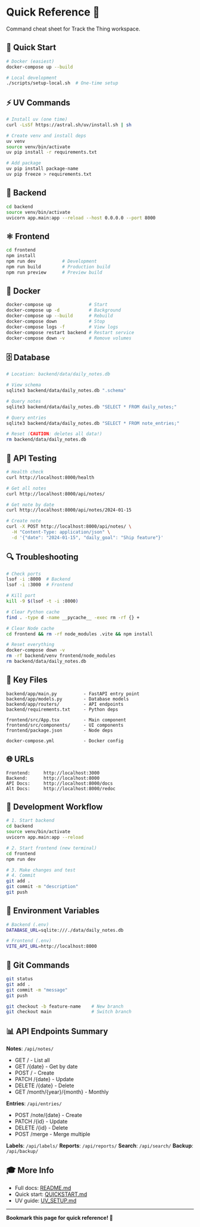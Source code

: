 # Quick Reference 🚀

Command cheat sheet for Track the Thing workspace.

## 🎯 Quick Start

```bash
# Docker (easiest)
docker-compose up --build

# Local development
./scripts/setup-local.sh  # One-time setup
```

## ⚡ UV Commands

```bash
# Install uv (one time)
curl -LsSf https://astral.sh/uv/install.sh | sh

# Create venv and install deps
uv venv
source venv/bin/activate
uv pip install -r requirements.txt

# Add package
uv pip install package-name
uv pip freeze > requirements.txt
```

## 🐍 Backend

```bash
cd backend
source venv/bin/activate
uvicorn app.main:app --reload --host 0.0.0.0 --port 8000
```

## ⚛️ Frontend

```bash
cd frontend
npm install
npm run dev          # Development
npm run build        # Production build
npm run preview      # Preview build
```

## 🐳 Docker

```bash
docker-compose up              # Start
docker-compose up -d           # Background
docker-compose up --build      # Rebuild
docker-compose down            # Stop
docker-compose logs -f         # View logs
docker-compose restart backend # Restart service
docker-compose down -v         # Remove volumes
```

## 🗄️ Database

```bash
# Location: backend/data/daily_notes.db

# View schema
sqlite3 backend/data/daily_notes.db ".schema"

# Query notes
sqlite3 backend/data/daily_notes.db "SELECT * FROM daily_notes;"

# Query entries
sqlite3 backend/data/daily_notes.db "SELECT * FROM note_entries;"

# Reset (CAUTION: deletes all data!)
rm backend/data/daily_notes.db
```

## 📡 API Testing

```bash
# Health check
curl http://localhost:8000/health

# Get all notes
curl http://localhost:8000/api/notes/

# Get note by date
curl http://localhost:8000/api/notes/2024-01-15

# Create note
curl -X POST http://localhost:8000/api/notes/ \
  -H "Content-Type: application/json" \
  -d '{"date": "2024-01-15", "daily_goal": "Ship feature"}'
```

## 🔍 Troubleshooting

```bash
# Check ports
lsof -i :8000  # Backend
lsof -i :3000  # Frontend

# Kill port
kill -9 $(lsof -t -i :8000)

# Clear Python cache
find . -type d -name __pycache__ -exec rm -rf {} +

# Clear Node cache
cd frontend && rm -rf node_modules .vite && npm install

# Reset everything
docker-compose down -v
rm -rf backend/venv frontend/node_modules
rm backend/data/daily_notes.db
```

## 📂 Key Files

```
backend/app/main.py          - FastAPI entry point
backend/app/models.py        - Database models
backend/app/routers/         - API endpoints
backend/requirements.txt     - Python deps

frontend/src/App.tsx         - Main component
frontend/src/components/     - UI components
frontend/package.json        - Node deps

docker-compose.yml           - Docker config
```

## 🌐 URLs

```
Frontend:     http://localhost:3000
Backend:      http://localhost:8000
API Docs:     http://localhost:8000/docs
Alt Docs:     http://localhost:8000/redoc
```

## 🎨 Development Workflow

```bash
# 1. Start backend
cd backend
source venv/bin/activate
uvicorn app.main:app --reload

# 2. Start frontend (new terminal)
cd frontend
npm run dev

# 3. Make changes and test
# 4. Commit
git add .
git commit -m "description"
git push
```

## 🔐 Environment Variables

```bash
# Backend (.env)
DATABASE_URL=sqlite:///./data/daily_notes.db

# Frontend (.env)
VITE_API_URL=http://localhost:8000
```

## 📝 Git Commands

```bash
git status
git add .
git commit -m "message"
git push

git checkout -b feature-name    # New branch
git checkout main               # Switch branch
```

## 📊 API Endpoints Summary

**Notes**: `/api/notes/`
- GET / - List all
- GET /{date} - Get by date
- POST / - Create
- PATCH /{date} - Update
- DELETE /{date} - Delete
- GET /month/{year}/{month} - Monthly

**Entries**: `/api/entries/`
- POST /note/{date} - Create
- PATCH /{id} - Update
- DELETE /{id} - Delete
- POST /merge - Merge multiple

**Labels**: `/api/labels/`
**Reports**: `/api/reports/`
**Search**: `/api/search/`
**Backup**: `/api/backup/`

## 🎓 More Info

- Full docs: [README.md](README.md)
- Quick start: [QUICKSTART.md](QUICKSTART.md)
- UV guide: [UV_SETUP.md](UV_SETUP.md)

---

**Bookmark this page for quick reference! 🎯**
